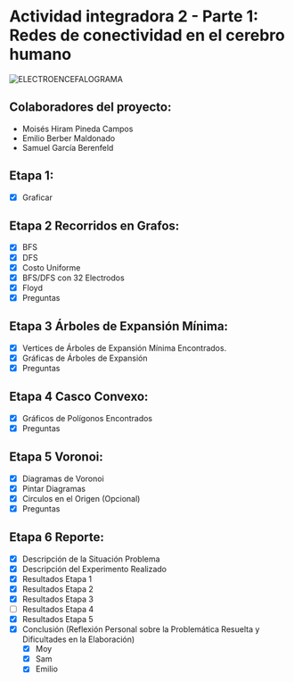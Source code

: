 
# Actividad integradora 2 - Parte 1: Redes de conectividad en el cerebro humano
![ELECTROENCEFALOGRAMA](https://github.com/emilioberber/Actividad_Integradora2_P1/assets/108374590/35f46ae7-85a8-483a-93ad-46252d7c242b)

## Colaboradores del proyecto:
- Moisés Hiram Pineda Campos
- Emilio Berber Maldonado
- Samuel García Berenfeld


## Etapa 1:
- [x] Graficar

## Etapa 2 Recorridos en Grafos:
- [X] BFS
- [X] DFS
- [X] Costo Uniforme
- [X] BFS/DFS con 32 Electrodos
- [X] Floyd
- [X] Preguntas

## Etapa 3 Árboles de Expansión Mínima:
- [x] Vertices de Árboles de Expansión Mínima Encontrados.
- [x] Gráficas de Árboles de Expansión
- [x] Preguntas

## Etapa 4 Casco Convexo:
- [x] Gráficos de Polígonos Encontrados
- [x] Preguntas

## Etapa 5 Voronoi:
- [x] Diagramas de Voronoi
- [x] Pintar Diagramas
- [x] Circulos en el Origen (Opcional)
- [x] Preguntas

## Etapa 6 Reporte:
- [X] Descripción de la Situación Problema
- [X] Descripción del Experimento Realizado
- [X] Resultados Etapa 1
- [X] Resultados Etapa 2
- [x] Resultados Etapa 3
- [ ] Resultados Etapa 4
- [x] Resultados Etapa 5
- [x] Conclusión (Reflexión Personal sobre la Problemática Resuelta y Dificultades en la Elaboración)
  - [x] Moy
  - [x] Sam
  - [x] Emilio
